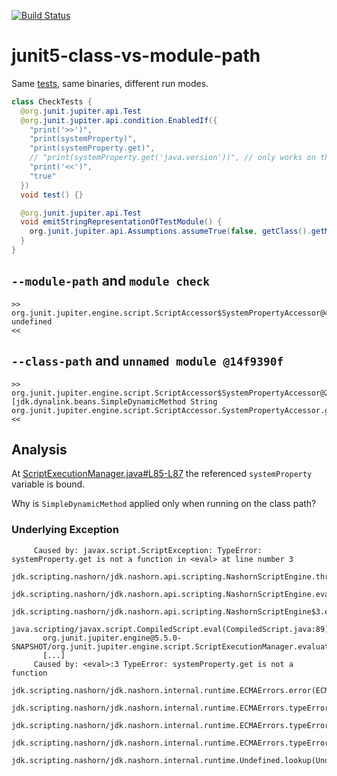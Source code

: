 [![Build Status](https://travis-ci.com/sormuras/junit5-class-vs-module-path.svg?branch=master)](https://travis-ci.com/sormuras/junit5-class-vs-module-path)

# junit5-class-vs-module-path
Same [tests](src/test/check/check/CheckTests.java), same binaries, different run modes.

```java
class CheckTests {
  @org.junit.jupiter.api.Test
  @org.junit.jupiter.api.condition.EnabledIf({
    "print('>>')",
    "print(systemProperty)",
    "print(systemProperty.get)",
    // "print(systemProperty.get('java.version'))", // only works on the `--class-path`
    "print('<<')",
    "true"
  })
  void test() {}

  @org.junit.jupiter.api.Test
  void emitStringRepresentationOfTestModule() {
    org.junit.jupiter.api.Assumptions.assumeTrue(false, getClass().getModule().toString());
  }
}
```

## `--module-path` and `module check`

```text
>>
org.junit.jupiter.engine.script.ScriptAccessor$SystemPropertyAccessor@4716be8b
undefined
<<
```


## `--class-path` and `unnamed module @14f9390f`

```text
>>
org.junit.jupiter.engine.script.ScriptAccessor$SystemPropertyAccessor@275bf9b3
[jdk.dynalink.beans.SimpleDynamicMethod String org.junit.jupiter.engine.script.ScriptAccessor.SystemPropertyAccessor.get(String)]
<<
```

## Analysis

At [ScriptExecutionManager.java#L85-L87](https://github.com/junit-team/junit5/blob/master/junit-jupiter-engine/src/main/java/org/junit/jupiter/engine/script/ScriptExecutionManager.java#L85-L87)
the referenced `systemProperty` variable is bound.

Why is `SimpleDynamicMethod` applied only when running on the class path?

### Underlying Exception

```text
     Caused by: javax.script.ScriptException: TypeError: systemProperty.get is not a function in <eval> at line number 3
       jdk.scripting.nashorn/jdk.nashorn.api.scripting.NashornScriptEngine.throwAsScriptException(NashornScriptEngine.java:477)
       jdk.scripting.nashorn/jdk.nashorn.api.scripting.NashornScriptEngine.evalImpl(NashornScriptEngine.java:433)
       jdk.scripting.nashorn/jdk.nashorn.api.scripting.NashornScriptEngine$3.eval(NashornScriptEngine.java:521)
       java.scripting/javax.script.CompiledScript.eval(CompiledScript.java:89)
       org.junit.jupiter.engine@5.5.0-SNAPSHOT/org.junit.jupiter.engine.script.ScriptExecutionManager.evaluate(ScriptExecutionManager.java:72)
       [...]
     Caused by: <eval>:3 TypeError: systemProperty.get is not a function
       jdk.scripting.nashorn/jdk.nashorn.internal.runtime.ECMAErrors.error(ECMAErrors.java:57)
       jdk.scripting.nashorn/jdk.nashorn.internal.runtime.ECMAErrors.typeError(ECMAErrors.java:213)
       jdk.scripting.nashorn/jdk.nashorn.internal.runtime.ECMAErrors.typeError(ECMAErrors.java:185)
       jdk.scripting.nashorn/jdk.nashorn.internal.runtime.ECMAErrors.typeError(ECMAErrors.java:172)
       jdk.scripting.nashorn/jdk.nashorn.internal.runtime.Undefined.lookup(Undefined.java:100)
```
